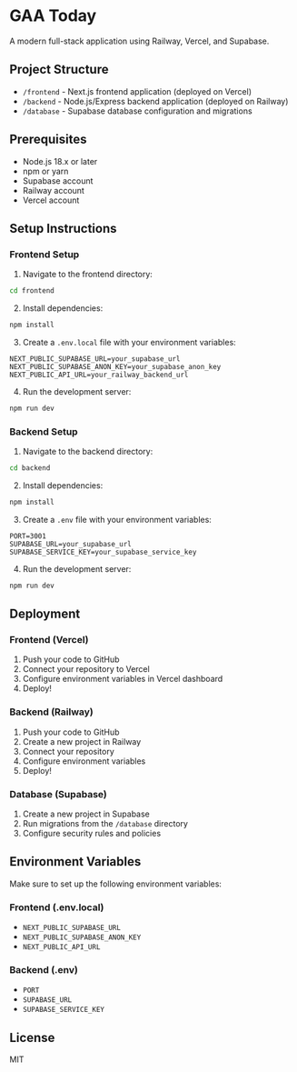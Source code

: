  # GAA Today

A modern full-stack application using Railway, Vercel, and Supabase.

## Project Structure

- `/frontend` - Next.js frontend application (deployed on Vercel)
- `/backend` - Node.js/Express backend application (deployed on Railway)
- `/database` - Supabase database configuration and migrations

## Prerequisites

- Node.js 18.x or later
- npm or yarn
- Supabase account
- Railway account
- Vercel account

## Setup Instructions

### Frontend Setup

1. Navigate to the frontend directory:
```bash
cd frontend
```

2. Install dependencies:
```bash
npm install
```

3. Create a `.env.local` file with your environment variables:
```env
NEXT_PUBLIC_SUPABASE_URL=your_supabase_url
NEXT_PUBLIC_SUPABASE_ANON_KEY=your_supabase_anon_key
NEXT_PUBLIC_API_URL=your_railway_backend_url
```

4. Run the development server:
```bash
npm run dev
```

### Backend Setup

1. Navigate to the backend directory:
```bash
cd backend
```

2. Install dependencies:
```bash
npm install
```

3. Create a `.env` file with your environment variables:
```env
PORT=3001
SUPABASE_URL=your_supabase_url
SUPABASE_SERVICE_KEY=your_supabase_service_key
```

4. Run the development server:
```bash
npm run dev
```

## Deployment

### Frontend (Vercel)
1. Push your code to GitHub
2. Connect your repository to Vercel
3. Configure environment variables in Vercel dashboard
4. Deploy!

### Backend (Railway)
1. Push your code to GitHub
2. Create a new project in Railway
3. Connect your repository
4. Configure environment variables
5. Deploy!

### Database (Supabase)
1. Create a new project in Supabase
2. Run migrations from the `/database` directory
3. Configure security rules and policies

## Environment Variables

Make sure to set up the following environment variables:

### Frontend (.env.local)
- `NEXT_PUBLIC_SUPABASE_URL`
- `NEXT_PUBLIC_SUPABASE_ANON_KEY`
- `NEXT_PUBLIC_API_URL`

### Backend (.env)
- `PORT`
- `SUPABASE_URL`
- `SUPABASE_SERVICE_KEY`

## License

MIT 